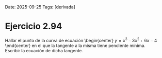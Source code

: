 Date: 2025-09-25
Tags: [derivada]

# Ejercicio 2.94

 
Hallar el punto de la curva de ecuación
 \begin{center}
$y = x^3 - 3 x^2 + 6 x - 4$
\end{center} 
en el que la tangente a la misma tiene pendiente mínima. Escribir la ecuación de dicha tangente.
